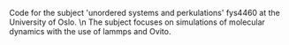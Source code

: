 Code for the subject 'unordered systems and perkulations' fys4460 at the University of Oslo. \n 
The subject focuses on simulations of molecular dynamics with the use of lammps and Ovito.
